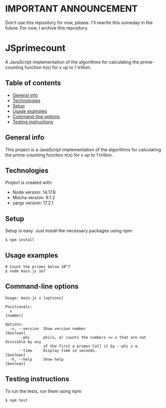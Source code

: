 # IMPORTANT ANNOUNCEMENT
Don't use this repository for now, please. I'll rewrite this someday in the future. For now, I archive this repository.
# JSprimecount
A JavaScript implementation of the algorithms for calculating the prime-counting function π(x) for x up to 1 trillion.

## Table of contents
* [General info](#general-info)
* [Technologies](#technologies)
* [Setup](#setup)
* [Usage examples](#usage-examples)
* [Command-line options](#Command-line-options)
* [Testing instructions](#testing-instructions)

## General info
This project is a JavaScript implementation of the algorithms for calculating the prime-counting function π(x) for x up to 1 trillion.
	
## Technologies
Project is created with:
* Node version: 14.17.6
* Mocha version: 9.1.2
* yargs version: 17.2.1
	
## Setup
Setup is easy. Just install the necessary packages using npm: 

```
$ npm install
```

## Usage examples

```
# Count the primes below 10^7
$ node main.js 1e7
```

## Command-line options

```
Usage: main.js x [options]

Positionals:
  x                                                                     [number]

Options:
  -v, --version  Show version number                                   [boolean]
      --phi      phi(x, a) counts the numbers <= x that are not divisible by any
                 of the first a primes Call it by --phi x a.
      --time     Display time in seconds.                              [boolean]
  -h, --help     Show help                                             [boolean]
```

## Testing instructions
To run the tests, run them using npm:

```
$ npm test
```
